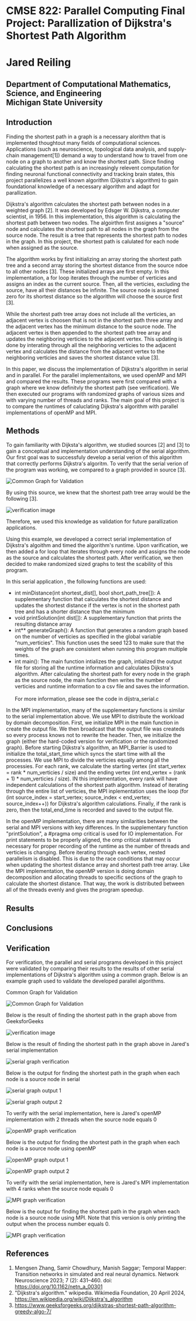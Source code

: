 
CMSE 822: Parallel Computing Final Project: Parallization of Dijkstra's Shortest Path Algorithm
==========

Jared Reiling <br>
==========

Department of Computational Mathematics, Science, and Engineering <br>
Michigan State University
-------------

## Introduction

Finding the shortest path in a graph is a necessary alorithm that is implemented thoughtout many fields of computational sciences. Applications (such as neuroscience, topological data analysis, and supply-chain management[1]) demand a way to understand how to travel from one node on a graph to another and know the shortest path. Since finding calculating the shortest path is an increasingly relevent computation for finding neuronal functional connectivity and tracking brain states, this project parallelizes a well known algorithm (Dijkstra's algorithm) to gain foundational knowledge of a necessary algorithm and adapt for parallization.  <br>

Dijkstra's algorithm calculates the shortest path between nodes in a weighted graph [2]. It was developed by Edsger W. Dijkstra, a computer scientist, in 1956. In this implementation, this algorithm is calculating the shortest path between two nodes. The algoirthm first assignes a "source" node and calculates the shortest path to all nodes in the graph from the source node. The result is a tree that represents the shortest path to nodes in the graph. In this project, the shortest path is calulated for each node when assigned as the source. <br>

The algorithm works by first initializing an array storing the shortest path tree and a second array storing the shortest distance from the source ndoe to all other nodes [3]. These initialized arrays are first empty. In this implementation, a for loop iterates through the number of verticies and assigns an index as the current source. Then, all the verticies, excluding the source, have all their distances be infinite. The source node is assigned zero for its shortest distance so the algorithm will choose the source first [3]. <br>

While the shortest path tree array does not include all the verticies, an adjacent vertex is choosen that is not in the shortest path three array and the adjacent vertex has the minimum distance to the source node. The adjacent vertex is then appended to the shortest path tree array and updates the neighboring verticies to the adjacent vertex. This updating is done by interating through all the neighboring verticies to the adjacent vertex and calculates the distance from the adjacent vertex to the neighboring verticies and saves the shortest distance value [3]. 

In this paper, we discuss the implementation of Dijkstra's algorithm in serial and in parallel. For the parallel implementaitons, we used openMP and MPI and compared the results. These programs were first compared with a graph where we know definitvly the shortest path (see verification). We then executed our programs with randomized graphs of various sizes and with varying number of threads and ranks. The main goal of this project is to compare the runtimes of caluclating Dijkstra's algorithm with parallel implementations of openMP and MPI.

## Methods

To gain familiarity with Dijksta's algorithm, we studied sources [2] and [3] to gain a conceptual and implementation understanding of the serial algorithm. Our first goal was to successfuly develop a serial verion of this algorithm that correctly performs Dijkstra's algoritm. To verify that the serial verion of the program was working, we compared to a graph provided in source [3].

![Common Graph for Validation](./results/verification_figures/graph_image.png)

By using this source, we knew that the shortest path tree array would be the following [3].

![verification image](./results/verification_figures/verification_image.png)

Therefore, we used this knowledge as validation for future parallization applications. <br>

Using this example, we developed a correct serial implementation of Dijkstra's algoithm and timed the algorithm's runtime. Upon varification, we then added a for loop that iterates through every node and assigns the node as the source and calculates the shortest path. After verification, we then decided to make randomized sized graphs to test the scability of this program. <br>


In this serial application , the following functions are used:
- int minDistance(int shortest_dist[], bool short_path_tree[]): A supplementary function that calculates the shortest distance and updates the shortest distance if the vertex is not in the shortest path tree and has a shorter distance than the minimum
- void printSolution(int dist[]): A supplementary function that prints the resulting distance array
- int** generateGraph(): A function that generates a random graph based on the number of verticies as specified in the global variable "num_verticies". This function uses the seed 123 to make sure that the weights of the graph are consistent when running this program multiple times. 
- int main(): The main function intializes the graph, intialized the output file for storing all the runtime information and calculates Dijkstra's algorithm. After calculating the shortest path for every node in the graph as the source node, the main function then writes the number of verticies and runtime information to a csv file and saves the information. <br><br>
For more information, please see the code in dijstra_serial.c <br>

In the MPI implementation, many of the supplementary functions is similar to the serial implementation above. We use MPI to distribute the workload by domain decomposition. First, we initialize MPI in the main function in create the output file. We then broadcast that the output file was createds so every process knows not to rewrite the header. Then, we initialize the graph (either the hard-coded version for verification or the randomized graph). Before starting Dijkstra's algorithm, an MPI_Barrier is used to initialize the total_start_time which syncs the start time with all the processes. We use MPI to divide the verticies equally among all the processies. For each rank, we calculate the starting vertex (int start_vertex = rank * num_verticies / size) and the ending vertex (int end_vertex = (rank + 1) * num_verticies / size). IN this implementation, every rank will have independent calculations of the shortest path algorithm. Instead of iterating through the entire list of verticies, the MPI inplementation uses the loop (for (int source_index = start_vertex; source_index < end_vertex; source_index++)) for Dijkstra's algorithm calculations. Finally, if the rank is zero, then the total_end_time is recorded and saved to the output file. 

In the openMP implementation, there are many similarities between the serial and MPI versions with key differences. In the supplementary function "printSolution", a #pragma omp critical is used for IO implementation. For print statements to be properly aligned, the omp critical statement is necessary for proper recording of the runtime as the number of threads and verticies is changing. Before iterating through each vertex, nested parallelism is disabled. This is due to the race conditions that may occur when updating the shortest distance array and shortest path tree array. Like the MPI implementation, the openMP version is doing domain decomposition and allocating threads to specific sections of the graph to calculate the shortest distance. That way, the work is distributed between all of the threads evenly and gives the program speedup.

## Results

## Conclusions


## Verification

For verification, the parallel and serial programs developed in this project were validated by comparing their results to the results of other serial implementations of Dijkstra's algorithm using a common graph. Below is an example graph used to validate the developed parallel algorithms.  

Common Graph for Validation

![Common Graph for Validation](./results/verification_figures/graph_image.png)

Below is the result of finding the shortest path in the graph above from GeeksforGeeks

![verification image](./results/verification_figures/verification_image.png)

Below is the result of finding the shortest path in the graph above in Jared's serial implementation

![serial graph verification](./results/verification_figures/serial_graph_verification.png)

Below is the output for finding the shortest path in the graph when each node is a source node in serial

![serial graph output 1](./results/verification_figures/serial_graph_output_1.png)

![serial graph output 2](./results/verification_figures/serial_graph_output_2.png)

To verify with the serial implementation, here is Jared's openMP implementation with 2 threads when the source node equals 0

![openMP graph verification](./results/verification_figures/openMP_graph_verification.png)

Below is the output for finding the shortest path in the graph when each node is a source node using openMP

![openMP graph output 1](./results/verification_figures/openMP_graph_output_1.png)

![openMP graph output 2](./results/verification_figures/openMP_graph_output_2.png)

To verify with the serial implementation, here is Jared's MPI implementation with 4 ranks when the source node equals 0

![MPI graph verification](./results/verification_figures/MPI_graph_verification.png)

Below is the output for finding the shortest path in the graph when each node is a source node using MPI. Note that
this version is only printing the output when the process number equals 0.

![MPI graph verification](./results/verification_figures/MPI_graph_output_1(process%200).png)

## References
1. Mengsen Zhang, Samir Chowdhury, Manish Saggar; Temporal Mapper: Transition networks in simulated and real neural dynamics. Network Neuroscience 2023; 7 (2): 431–460. doi: https://doi.org/10.1162/netn_a_00301
2. "Dijkstra's algorithm." wikipedia. Wikimedia Foundation, 20 April 2024,
https://en.wikipedia.org/wiki/Dijkstra's_algorithm
3. https://www.geeksforgeeks.org/dijkstras-shortest-path-algorithm-greedy-algo-7/